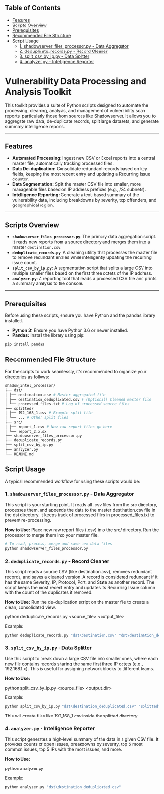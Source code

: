 ## Table of Contents

- [Features](#features)  
- [Scripts Overview](#scripts-overview)  
- [Prerequisites](#prerequisites)  
- [Recommended File Structure](#recommended-file-structure)  
- [Script Usage](#script-usage)  
  - [1. shadowserver_files_processor.py - Data Aggregator](#1-shadowserver_files_processorpy---data-aggregator)  
  - [2. deduplicate_records.py - Record Cleaner](#2-deduplicate_recordspy---record-cleaner)  
  - [3. split_csv_by_ip.py - Data Splitter](#3-split_csv_by_ippy---data-splitter)  
  - [4. analyzer.py - Intelligence Reporter](#4-analyzerpy---intelligence-reporter)


# Vulnerability Data Processing and Analysis Toolkit

This toolkit provides a suite of Python scripts designed to automate the processing, cleaning, analysis, and management of vulnerability scan reports, particularly those from sources like Shadowserver. It allows you to aggregate raw data, de-duplicate records, split large datasets, and generate summary intelligence reports.

---

## Features

- **Automated Processing:** Ingest new CSV or Excel reports into a central master file, automatically tracking processed files.  
- **Data De-duplication:** Consolidate redundant records based on key fields, keeping the most recent entry and updating a Recurring Issue counter.  
- **Data Segmentation:** Split the master CSV file into smaller, more manageable files based on IP address prefixes (e.g., /24 subnets).  
- **Intelligence Reporting:** Generate a text-based summary of the vulnerability data, including breakdowns by severity, top offenders, and geographical region.  

---

## Scripts Overview

- **`shadowserver_files_processor.py`**: The primary data aggregation script. It reads new reports from a source directory and merges them into a master `destination.csv`.  
- **`deduplicate_records.py`**: A cleaning utility that processes the master file to remove redundant entries while intelligently updating the recurring issue count.  
- **`split_csv_by_ip.py`**: A segmentation script that splits a large CSV into multiple smaller files based on the first three octets of the IP address.  
- **`analyzer.py`**: A reporting tool that reads a processed CSV file and prints a summary analysis to the console.  

---

## Prerequisites

Before using these scripts, ensure you have Python and the pandas library installed.

- **Python 3:** Ensure you have Python 3.6 or newer installed.  
- **Pandas:** Install the library using pip:

```bash
pip install pandas
```

## Recommended File Structure
For the scripts to work seamlessly, it's recommended to organize your directories as follows:

```bash
shadow_intel_processor/
├── dst/
│ ├── destination.csv # Master aggregated file
│ ├── destination_deduplicated.csv # (Optional) Cleaned master file
│ └── processed_files.txt # Log of processed source files
├── splitted/
│ ├── 192_168_1.csv # Example split file
│ └── ... # Other split files
├── src/
│ ├── report_1.csv # New raw report files go here
│ └── report_2.xlsx
├── shadowserver_files_processor.py
├── deduplicate_records.py
├── split_csv_by_ip.py
├── analyzer.py
└── README.md
```
## Script Usage
A typical recommended workflow for using these scripts would be:

### 1. `shadowserver_files_processor.py` - Data Aggregator
This script is your starting point. It reads all .csv files from the src directory, processes them, and appends the data to the master destination.csv file in the dst directory. It keeps track of processed files in processed_files.txt to prevent re-processing.

**How to Use:**
Place new raw report files (.csv) into the src/ directory. Run the processor to merge them into your master file.

```bash
# To read, process, merge and save new data files
python shadowserver_files_processor.py
```

### 2. `deduplicate_records.py` - Record Cleaner
This script reads a source CSV (like destination.csv), removes redundant records, and saves a cleaned version. A record is considered redundant if it has the same Severity, IP, Protocol, Port, and State as another record. The script keeps the most recent entry and updates its Recurring Issue column with the count of the duplicates it removed.

**How to Use:**
Run the de-duplication script on the master file to create a clean, consolidated view.

python deduplicate_records.py <source_file> <output_file>

Example:

```bash
python deduplicate_records.py "dst\destination.csv" "dst\destination_deduplicated.csv"
```

### 3. `split_csv_by_ip.py` - Data Splitter
Use this script to break down a large CSV file into smaller ones, where each new file contains records sharing the same first three IP octets (e.g., 192.168.1.x). This is useful for assigning network blocks to different teams.

**How to Use:**

python split_csv_by_ip.py <source_file> <output_dir>


Example:

```bash
python split_csv_by_ip.py "dst\destination_deduplicated.csv" "splitted"
```

This will create files like 192_168_1.csv inside the splitted directory.

### 4. `analyzer.py` - Intelligence Reporter
This script generates a high-level summary of the data in a given CSV file. It provides counts of open issues, breakdowns by severity, top 5 most common issues, top 5 IPs with the most issues, and more.

**How to Use:**

python analyzer.py <filepath>

Example:

```bash
python analyzer.py "dst\destination_deduplicated.csv"
```